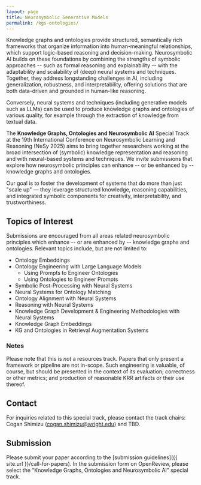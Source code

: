 ```yaml
---
layout: page
title: Neurosymbolic Generative Models
permalink: /kgs-ontologies/
---
```

Knowledge graphs and ontologies provide structured, semantically rich frameworks that organize information into human-meaningful relationships, which support logic-based reasoning and decision-making. Neurosymbolic AI builds on these foundations by combining the strengths of symbolic approaches -- such as formal reasoning and explainability -- with the adaptability and scalability of (deep) neural systems and techniques. Together, they address longstanding challenges in AI, including generalization, robustness, and interpretability, offering solutions that are both data-driven and grounded in human-like reasoning.

Conversely, neural systems and techniques (including generative models such as LLMs) can be used to produce knowledge graphs and ontologies of various quality, for example through the extraction of knowledge from textual data.

The **Knowledge Graphs, Ontologies and Neurosymbolic AI** Special Track at the 19th International Conference on Neurosymbolic Learning and Reasoning (NeSy 2025) aims to bring together researchers working at the broad intersection of (symbolic) knowledge representation and reasoning and with neural-based systems and techniques. We invite submissions that explore how neurosymbolic principles can enhance -- or be enhanced by -- knowledge graphs and ontologies.

Our goal is to foster the development of systems that do more than just "scale up" — they leverage structured knowledge, reasoning capabilities, and integrated symbolic components for creativity, interpretability, and trustworthiness.

## Topics of Interest
Submissions are encouraged from all areas related neurosymbolic principles which enhance -- or are enhanced by -- knowledge graphs and ontologies. Relevant topics include, but are not limited to:

* Ontology Embeddings
* Ontology Engineering with Large Language Models
  * Using Prompts to Engineer Ontologies
  * Using Ontologies to Engineer Prompts
* Symbolic Post-Processing with Neural Systems
* Neural Systems for Ontology Matching
* Ontology Alignment with Neural Systems
* Reasoning with Neural Systems
* Knowledge Graph Development & Engineering Methodologies with Neural Systems
* Knowledge Graph Embeddings
* KG and Ontologies in Retrieval Augmentation Systems

### Notes
Please note that this is _not_ a resources track. Papers that only present a framework or pipeline are not in-scope. Such engineering is valuable, of course, but should be presented in the context of its evaluation; correctness or other metrics; and production of reasonable KRR artifacts or their use thereof.  

## Contact
For inquiries related to this special track, please contact the track chairs: Cogan Shimizu (cogan.shimizu@wright.edu) and TBD.

## Submission
Please submit your paper according to the [submission guidelines]({{ site.url }}/call-for-papers). In the submission form on OpenReview, please select the “Knowledge Graphs, Ontologies and Neurosymbolic AI” special track.